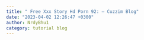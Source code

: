 ```yaml
---
title: " Free Xxx Story Hd Porn 92: – Cuzzim Blog"
date: "2023-04-02 12:26:47 +0300"
author: NrdyBhu1
category: tutorial blog
---
```

